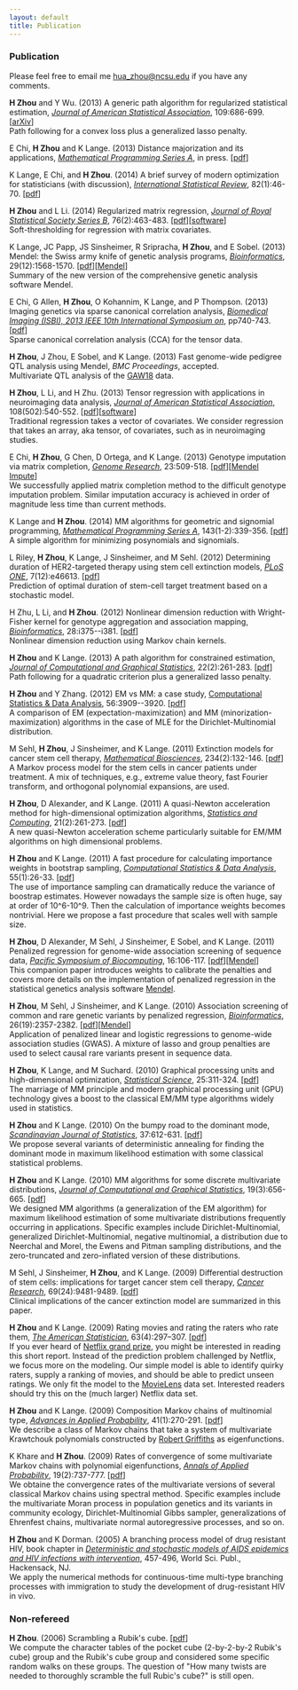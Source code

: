 ```yaml
---
layout: default
title: Publication
---
```


### Publication

Please feel free to email me <hua_zhou@ncsu.edu> if you have any comments.

**H Zhou** and Y Wu. (2013) A generic path algorithm for regularized statistical estimation, [_Journal of American Statistical Association_](http://www.tandfonline.com/doi/full/10.1080/01621459.2013.864166#.Up5KiGRDt4A), 109:686-699. \[[arXiv](http://arxiv.org/abs/1201.3571)\]  
Path following for a convex loss plus a generalized lasso penalty.

E Chi, **H Zhou** and K Lange. (2013) Distance majorization and its applications, [_Mathematical Programming Series A_](http://link.springer.com/article/10.1007/s10107-013-0697-1), in press. \[[pdf](./media/pdf/ChiZhouLange13Distance.pdf)\]

K Lange, E Chi, and **H Zhou**. (2014) A brief survey of modern optimization for statisticians (with discussion), [_International Statistical Review_](http://onlinelibrary.wiley.com/doi/10.1111/insr.12022/abstract), 82(1):46-70. \[[pdf](./media/pdf/LangeChiZhou14OptmSurvey.pdf)\]

**H Zhou** and L Li. (2014) Regularized matrix regression, [_Journal of Royal Statistical Society Series B_](http://onlinelibrary.wiley.com/doi/10.1111/rssb.12031/abstract), 76(2):463-483. \[[pdf](./media/pdf/ZhouLi14RegMatrixReg.pdf)\]\[[software](./softwares/tensorreg)\]  
Soft-thresholding for regression with matrix covariates.

K Lange, JC Papp, JS Sinsheimer, R Sripracha, **H Zhou**, and E Sobel. (2013) Mendel: the Swiss army knife of genetic analysis programs, [_Bioinformatics_][4], 29(12):1568-1570. \[[pdf](./media/pdf/Lange13Mendel.pdf)\]\[[Mendel][6]\]  
Summary of the new version of the comprehensive genetic analysis software Mendel.

E Chi, G Allen, **H Zhou**, O Kohannim, K Lange, and P Thompson. (2013) Imaging genetics via sparse canonical correlation analysis, [_Biomedical Imaging (ISBI), 2013 IEEE 10th International Symposium on_](http://ieeexplore.ieee.org/xpl/login.jsp?reload=true&tp=&arnumber=6556581&url=http%3A%2F%2Fieeexplore.ieee.org%2Fxpls%2Fabs_all.jsp%3Farnumber%3D6556581), pp740-743. \[[pdf](./media/pdf/Chi13TensorCCA.pdf)]  
Sparse canonical correlation analysis (CCA) for the tensor data.

**H Zhou**, J Zhou, E Sobel, and K Lange. (2013) Fast genome-wide pedigree QTL analysis using Mendel, _BMC Proceedings_, accepted.  
Multivariate QTL analysis of the [GAW18][7] data.

**H Zhou**, L Li, and H Zhu. (2013) Tensor regression with applications in neuroimaging data analysis, [_Journal of American Statistical Association_](http://www.tandfonline.com/doi/abs/10.1080/01621459.2013.776499#.Ud7Ytz7Xjbw), 108(502):540-552. \[[pdf](./media/pdf/ZhouLiZhu13CPReg.pdf)\]\[[software](./softwares/tensorreg)\]  
Traditional regression takes a vector of covariates. We consider regression that takes an array, aka tensor, of covariates, such as in neuroimaging studies.

E Chi, **H Zhou**, G Chen, D Ortega, and K Lange. (2013) Genotype imputation via matrix completion, [_Genome Research_](http://genome.cshlp.org/content/23/3/509), 23:509-518. \[[pdf](./media/pdf/ChiZhouChenLange13Impute.pdf)\]\[[Mendel Impute](http://www.genetics.ucla.edu/software/)\]  
We successfully applied matrix completion method to the difficult genotype imputation problem. Similar imputation accuracy is achieved in order of magnitude less time than current methods.

K Lange and **H Zhou**. (2014) MM algorithms for geometric and signomial programming, [_Mathematical Programming Series A_][8], 143(1-2):339-356. \[[pdf](./media/pdf/LangeZhou14GP.pdf)\]  
A simple algorithm for minimizing posynomials and signomials.

L Riley, **H Zhou**, K Lange, J Sinsheimer, and M Sehl. (2012) Determining duration of HER2-targeted therapy using stem cell extinction models, [_PLoS ONE_][10], 7(12):e46613. \[[pdf](./media/pdf/Riley12Extinction.pdf)\]  
Prediction of optimal duration of stem-cell target treatment based on a stochastic model.

H Zhu, L Li, and **H Zhou**. (2012) Nonlinear dimension reduction with Wright-Fisher kernel for genotype aggregation and association mapping, [_Bioinformatics_][12], 28:i375--i381. \[[pdf](./media/pdf/ZhuLiZhou12SDR-Seq.pdf)\]  
Nonlinear dimension reduction using Markov chain kernels.

**H Zhou** and K Lange. (2013) A path algorithm for constrained estimation, [_Journal of Computational and Graphical Statistics_](http://amstat.tandfonline.com/doi/full/10.1080/10618600.2012.681248), 22(2):261-283. \[[pdf](./media/pdf/ZhouLange13LSPath.pdf)\]   
Path following for a quadratic criterion plus a generalized lasso penalty.

**H Zhou** and Y Zhang. (2012) EM vs MM: a case study, [Computational Statistics & Data Analysis](http://www.sciencedirect.com/science/article/pii/S0167947312002174), 56:3909--3920. \[[pdf](./media/pdf/ZhouZhang12EMvsMM.pdf)\]  
A comparison of EM (expectation-maximization) and MM (minorization-maximization) algorithms in the case of MLE for the Dirichlet-Multinomial distribution.

M Sehl, **H Zhou**, J Sinsheimer, and K Lange. (2011) Extinction models for cancer stem cell therapy, [_Mathematical Biosciences_][14], 234(2):132-146. \[[pdf](./media/pdf/SehlZhouSinsheimerLange12StemCell.pdf)\]  
A Markov process model for the stem cells in cancer patients under treatment. A mix of techniques, e.g., extreme value theory, fast Fourier transform, and orthogonal polynomial expansions, are used.

**H Zhou**, D Alexander, and K Lange. (2011) A quasi-Newton acceleration method for high-dimensional optimization algorithms, [_Statistics and Computing_][16], 21(2):261-273. \[[pdf](./media/pdf/ZhouAlexanderLange11QN.pdf)\]  
A new quasi-Newton acceleration scheme particularly suitable for EM/MM algorithms on high dimensional problems.

**H Zhou** and K Lange. (2011) A fast procedure for calculating importance weights in bootstrap sampling, [_Computational Statistics & Data Analysis_][18], 55(1):26-33. \[[pdf](./media/pdf/ZhouLange11ImportanceSampling.pdf)\]  
The use of importance sampling can dramatically reduce the variance of boostrap estimates. However nowadays the sample size is often huge, say at order of 10^6-10^9. Then the calculation of importance weights becomes nontrivial. Here we propose a fast procedure that scales well with sample size.

**H Zhou**, D Alexander, M Sehl, J Sinsheimer, E Sobel, and K Lange. (2011) Penalized regression for genome-wide association screening of sequence data, [_Pacific Symposium of Biocomputing_][20], 16:106-117. \[[pdf](./media/pdf/ZhouAlexanderSehlSobelLange11PBS.pdf)\]\[[Mendel][6]\]  
This companion paper introduces weights to calibrate the penalties and covers more details on the implementation of penalized regression in the statistical genetics analysis software [Mendel][6].

**H Zhou**, M Sehl, J Sinsheimer, and K Lange. (2010) Association screening of common and rare genetic variants by penalized regression, [_Bioinformatics_][22], 26(19):2357-2382. \[[pdf](./media/pdf/ZhouSehlSinsheimerSobelLange10RVLasso.pdf)\]\[[Mendel][6]\]  
Application of penalized linear and logistic regressions to genome-wide association studies (GWAS). A mixture of lasso and group penalties are used to select causal rare variants present in sequence data.

**H Zhou**, K Lange, and M Suchard. (2010) Graphical processing units and high-dimensional optimization, [_Statistical Science_][24], 25:311-324. \[[pdf](./media/pdf/ZhouSuchardLange10GPU.pdf)\]  
The marriage of MM principle and modern graphical processing unit (GPU) technology gives a boost to the classical EM/MM type algorithms widely used in statistics.

**H Zhou** and K Lange. (2010) On the bumpy road to the dominant mode, [_Scandinavian Journal of Statistics_][26], 37:612-631. \[[pdf](./media/pdf/ZhouLange10Annealing.pdf)\]  
We propose several variants of deterministic annealing for finding the dominant mode in maximum likelihood estimation with some classical statistical problems.

**H Zhou** and K Lange. (2010) MM algorithms for some discrete multivariate distributions, [_Journal of Computational and Graphical Statistics_][28], 19(3):656-665. \[[pdf](./media/pdf/ZhouLange10MM.pdf)\]  
We designed MM algorithms (a generalization of the EM algorithm) for maximum likelihood estimation of some multivariate distributions frequently occurring in applications. Specific examples include Dirichlet-Multinomial, generalized Dirichlet-Multinomial, negative multinomial, a distribution due to Neerchal and Morel, the Ewens and Pitman sampling distributions, and the zero-truncated and zero-inflated version of these distributions.

M Sehl, J Sinsheimer, **H Zhou**, and K Lange. (2009) Differential destruction of stem cells: implications for target cancer stem cell therapy, [_Cancer Research_][30], 69(24):9481-9489. \[[pdf](./media/pdf/SehlSinsheimerZhouLange09Extinction.pdf)\]  
Clinical implications of the cancer extinction model are summarized in this paper.

**H Zhou** and K Lange. (2009) Rating movies and rating the raters who rate them, [_The American Statistician_][32], 63(4):297–307. \[[pdf](./media/pdf/ZhouLange09MovieRating.pdf)\]  
If you ever heard of [Netflix grand prize][34], you might be interested in reading this short report. Instead of the prediction problem challenged by Netflix, we focus more on the modeling. Our simple model is able to identify quirky raters, supply a ranking of movies, and should be able to predict unseen ratings. We only fit the model to the [MovieLens][35] data set. Interested readers should try this on the (much larger) Netflix data set.

**H Zhou** and K Lange. (2009) Composition Markov chains of multinomial type, [_Advances in Applied Probability_][36], 41(1):270-291. \[[pdf](./media/pdf/ZhouLange09Multinomial.pdf)\]  
We describe a class of Markov chains that take a system of multivariate Krawtchouk polynomials constructed by [Robert Griffiths][38] as eigenfunctions.  

K Khare and **H Zhou**. (2009) Rates of convergence of some multivariate Markov chains with polynomial eigenfunctions, [_Annals of Applied Probability_][40], 19(2):737-777. \[[pdf](./media/pdf/KhareZhou09AAP.pdf)\]  
We obtaine the convergence rates of the multivariate versions of several classical Markov chains using spectral method. Specific examples include the multivariate Moran process in population genetics and its variants in community ecology, Dirichlet-Multinomial Gibbs sampler, generalizations of Ehrenfest chains, multivariate normal autoregressive processes, and so on.

**H Zhou** and K Dorman. (2005) A branching process model of drug resistant HIV, book chapter in [_Deterministic and stochastic models of AIDS epidemics and HIV infections with intervention_](http://www.amazon.com/dp/9812561390), 457-496, World Sci. Publ., Hackensack, NJ.   
We apply the numerical methods for continuous-time multi-type branching processes with immigration to study the development of drug-resistant HIV in vivo.

### Non-refereed

**H Zhou**. (2006) Scrambling a Rubik's cube. \[[pdf](./media/pdf/rubik.pdf)\]  
We compute the character tables of the pocket cube (2-by-2-by-2 Rubik's cube) group and the Rubik's cube group and considered some specific random walks on these groups. The question of  "How many twists are needed to thoroughly scramble the full Rubic's cube?" is still open.

   [2]: http://www.stat.ncsu.edu/people/zhou/courses/st810/notes/SurveyPaper.pdf
   [3]: http://arxiv.org/abs/1204.3331
   [4]: http://bioinformatics.oxfordjournals.org/content/29/12/1568
   [5]: https://sites.google.com/site/hwachou/publication/Lange13Mendel.pdf?attredirects=0
   [6]: http://www.genetics.ucla.edu/software/
   [7]: http://www.gaworkshop.org/gaw18/index.html
   [8]: http://link.springer.com/article/10.1007%2Fs10107-012-0612-1?LI=false
   [9]: https://sites.google.com/site/hwachou/publication/LangeZhou12GP.pdf?attredirects=0
   [10]: http://www.plosone.org/article/info%3Adoi%2F10.1371%2Fjournal.pone.0046613
   [11]: https://sites.google.com/site/hwachou/publication/Riley12Extinction.pdf?attredirects=0
   [12]: http://bioinformatics.oxfordjournals.org/content/28/18/i375.full
   [13]: https://sites.google.com/site/hwachou/publication/ZhuLiZhou12SDR-Seq.pdf?attredirects=0
   [14]: http://www.sciencedirect.com/science/article/pii/S0025556411001465
   [15]: https://sites.google.com/site/hwachou/publication/SehlZhouSinsheimerLange12StemCell.pdf?attredirects=0
   [16]: http://www.springerlink.com/content/41637373403m8878/
   [17]: https://sites.google.com/site/hwachou/publication/ZhouAlexanderLange11QN.pdf?attredirects=0
   [18]: http://dx.doi.org/10.1016/j.csda.2010.04.019
   [19]: https://sites.google.com/site/hwachou/publication/ZhouLange11ImportanceSampling.pdf?attredirects=0
   [20]: http://www.worldscientific.com/doi/abs/10.1142/9789814335058_0012
   [21]: https://sites.google.com/site/hwachou/publication/Zhou11PSB.pdf?attredirects=0
   [22]: http://bioinformatics.oxfordjournals.org/cgi/content/abstract/btq448?ijkey=FUE0Gg1povcihuH&keytype=ref
   [23]: https://sites.google.com/site/hwachou/publication/ZhouSehlSinsheimerSobelLange10RVLasso.pdf?attredirects=0
   [24]: http://projecteuclid.org/DPubS?verb=Display&version=1.0&service=UI&handle=euclid.ss/1294167962&page=record
   [25]: https://sites.google.com/site/hwachou/publication/ZhouSuchardLange10GPU.pdf?attredirects=0
   [26]: http://onlinelibrary.wiley.com/doi/10.1111/j.1467-9469.2009.00681.x/abstract
   [27]: https://sites.google.com/site/hwachou/publication/ZhouLange10Annealing.pdf?attredirects=0
   [28]: http://pubs.amstat.org/doi/abs/10.1198/jcgs.2010.09014
   [29]: https://sites.google.com/site/hwachou/publication/ZhouLange10MM.pdf?attredirects=0
   [30]: http://cancerres.aacrjournals.org/cgi/content/abstract/69/24/9481
   [31]: https://sites.google.com/site/hwachou/publication/Sehl09CancerRes.pdf?attredirects=0
   [32]: http://www.tandfonline.com/doi/abs/10.1198/tast.2009.08278
   [33]: https://sites.google.com/site/hwachou/publication/ZhouLange2009MovieRating.pdf?attredirects=0
   [34]: http://www.netflixprize.com/index
   [35]: http://www.grouplens.org/node/73
   [36]: http://projecteuclid.org/DPubS?service=UI&version=1.0&verb=Display&handle=euclid.aap/1240319585
   [37]: https://sites.google.com/site/hwachou/publication/ZhouLange09CompositionChains.pdf?attredirects=0
   [38]: http://www.stats.ox.ac.uk/%7Egriff/
   [39]: http://sankhya.isical.ac.in/search/69_2/2007007.html
   [40]: http://projecteuclid.org/DPubS?service=UI&version=1.0&verb=Display&handle=euclid.aoap/1241702249
   [41]: https://sites.google.com/site/hwachou/publication/KhareZhou09AAP.pdf?attredirects=0
   [42]: https://sites.google.com/site/hwachou/publication/rubik.pdf?attredirects=0